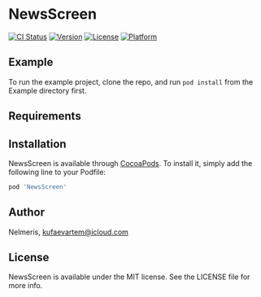 # NewsScreen

[![CI Status](https://img.shields.io/travis/Nelmeris/NewsScreen.svg?style=flat)](https://travis-ci.org/Nelmeris/NewsScreen)
[![Version](https://img.shields.io/cocoapods/v/NewsScreen.svg?style=flat)](https://cocoapods.org/pods/NewsScreen)
[![License](https://img.shields.io/cocoapods/l/NewsScreen.svg?style=flat)](https://cocoapods.org/pods/NewsScreen)
[![Platform](https://img.shields.io/cocoapods/p/NewsScreen.svg?style=flat)](https://cocoapods.org/pods/NewsScreen)

## Example

To run the example project, clone the repo, and run `pod install` from the Example directory first.

## Requirements

## Installation

NewsScreen is available through [CocoaPods](https://cocoapods.org). To install
it, simply add the following line to your Podfile:

```ruby
pod 'NewsScreen'
```

## Author

Nelmeris, kufaevartem@icloud.com

## License

NewsScreen is available under the MIT license. See the LICENSE file for more info.
